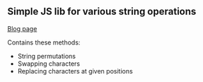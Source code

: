 <h2>Simple JS lib for various string operations</h2>

<p>
	<a href="http://www.ivansivak.net/">Blog page</a>
</p>

<p>
	<div>
		Contains these methods:
	</div>
	<ul>
		<li>String permutations</li>
		<li>Swapping characters</li>
		<li>Replacing characters at given positions</li>
	</ul>
</p>